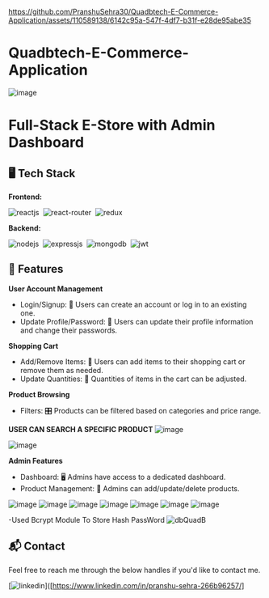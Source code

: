

https://github.com/PranshuSehra30/Quadbtech-E-Commerce-Application/assets/110589138/6142c95a-547f-4df7-b31f-e28de95abe35

# Quadbtech-E-Commerce-Application

![image](https://github.com/PranshuSehra30/Quadbtech-E-Commerce-Application/assets/110589138/c59e75d5-2ec1-4201-befc-541a81e6a768)

# Full-Stack E-Store with Admin Dashboard 



## 🖥️ Tech Stack
**Frontend:**

![reactjs](https://img.shields.io/badge/React-20232A?style=for-the-badge&logo=react&logoColor=61DAFB)&nbsp;
![react-router](https://img.shields.io/badge/React_Router-CA4245?style=for-the-badge&logo=react-router&logoColor=white)&nbsp;
![redux](https://img.shields.io/badge/Redux-593D88?style=for-the-badge&logo=redux&logoColor=white)&nbsp;


**Backend:**

![nodejs](https://img.shields.io/badge/Node.js-43853D?style=for-the-badge&logo=node.js&logoColor=white)&nbsp;
![expressjs](https://img.shields.io/badge/Express.js-000000?style=for-the-badge&logo=express&logoColor=white)&nbsp;
![mongodb](https://img.shields.io/badge/MongoDB-4EA94B?style=for-the-badge&logo=mongodb&logoColor=white)&nbsp;
![jwt](	https://img.shields.io/badge/JWT-000000?style=for-the-badge&logo=JSON%20web%20tokens&logoColor=white)&nbsp;



## 🚀 Features

**User Account Management**
- Login/Signup: 🚪 Users can create an account or log in to an existing one.
- Update Profile/Password: 🔐 Users can update their profile information and change their passwords.
  

  
**Shopping Cart**
- Add/Remove Items: 🛒 Users can add items to their shopping cart or remove them as needed.
- Update Quantities: 🔢 Quantities of items in the cart can be adjusted.
  

  

  
**Product Browsing**

- Filters: 🎛️ Products can be filtered based on categories and price range.
  
  
**USER CAN SEARCH A SPECIFIC PRODUCT**
![image](https://github.com/PranshuSehra30/Quadbtech-E-Commerce-Application/assets/110589138/27bfe8c0-22f0-4bca-9ef7-c227a1a5ef03)

![image](https://github.com/PranshuSehra30/Quadbtech-E-Commerce-Application/assets/110589138/faa91049-de9e-4d30-a300-4408d254e341)



  




  
**Admin Features**
- Dashboard: 🖥️ Admins have access to a dedicated dashboard.
- Product Management: 📝 Admins can add/update/delete products.

![image](https://github.com/PranshuSehra30/Quadbtech-E-Commerce-Application/assets/110589138/534f5209-f715-4ef7-96db-b951ef2d0f0d)
![image](https://github.com/PranshuSehra30/Quadbtech-E-Commerce-Application/assets/110589138/37864b92-f024-459b-97c5-1cfc83733717)
![image](https://github.com/PranshuSehra30/Quadbtech-E-Commerce-Application/assets/110589138/b58f3d37-514b-47ca-9487-66d9877f6714)
![image](https://github.com/PranshuSehra30/Quadbtech-E-Commerce-Application/assets/110589138/6d5cdac5-0a53-4a4f-87fe-3b6ed137b2ed)
![image](https://github.com/PranshuSehra30/Quadbtech-E-Commerce-Application/assets/110589138/906ed5d8-ceb4-4d4c-9a8b-edab24fbec77)
![image](https://github.com/PranshuSehra30/Quadbtech-E-Commerce-Application/assets/110589138/26a867f4-9ebe-4984-b42d-184d27cfa155)
![image](https://github.com/PranshuSehra30/Quadbtech-E-Commerce-Application/assets/110589138/f04e39af-3267-452d-a3d7-1bef805e5361)

-Used Bcrypt Module To Store Hash PassWord 
![dbQuadB](https://github.com/PranshuSehra30/Quadbtech-E-Commerce-Application/assets/110589138/6ae2c53b-2b36-4410-b26a-dcf118b5d811)


<h2>📬 Contact</h2>

Feel free to reach me through the below handles if you'd like to contact me.

[![linkedin](https://img.shields.io/badge/LinkedIn-0077B5?style=for-the-badge&logo=linkedin&logoColor=white)]([https://www.linkedin.com/in/pranshu-sehra-266b96257/]

